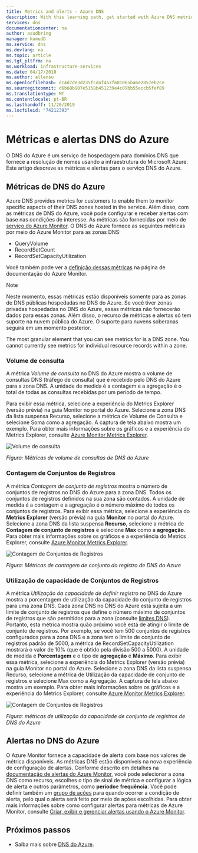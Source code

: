 ```yaml
---
title: Metrics and alerts - Azure DNS
description: With this learning path, get started with Azure DNS metrics and alerts.
services: dns
documentationcenter: na
author: asudbring
manager: kumudD
ms.service: dns
ms.devlang: na
ms.topic: article
ms.tgt_pltfrm: na
ms.workload: infrastructure-services
ms.date: 04/17/2018
ms.author: allensu
ms.openlocfilehash: dc4d7de3d235fcdaf4a7f681065ba6e2857eb2ce
ms.sourcegitcommit: d6b68b907e5158b451239e4c09bb55eccb5fef89
ms.translationtype: MT
ms.contentlocale: pt-BR
ms.lasthandoff: 11/20/2019
ms.locfileid: "74212393"
---
```

# <a name="azure-dns-metrics-and-alerts"></a>Métricas e alertas DNS do Azure
O DNS do Azure é um serviço de hospedagem para domínios DNS que fornece a resolução de nomes usando a infraestrutura do Microsoft Azure. Este artigo descreve as métricas e alertas para o serviço DNS do Azure.

## <a name="azure-dns-metrics"></a>Métricas de DNS do Azure

Azure DNS provides metrics for customers to enable them to monitor specific aspects of their DNS zones hosted in the service. Além disso, com as métricas de DNS do Azure, você pode configurar e receber alertas com base nas condições de interesse. As métricas são fornecidas por meio de [serviço do Azure Monitor](../azure-monitor/index.yml). O DNS do Azure fornece as seguintes métricas por meio do Azure Monitor para as zonas DNS:

-   QueryVolume
-   RecordSetCount
-   RecordSetCapacityUtilization

Você também pode ver a [definição dessas métricas](../azure-monitor/platform/metrics-supported.md#microsoftnetworkdnszones) na página de documentação do Azure Monitor.
>[!NOTE]
> Neste momento, essas métricas estão disponíveis somente para as zonas de DNS públicas hospedadas no DNS do Azure. Se você tiver zonas privadas hospedadas no DNS do Azure, essas métricas não fornecerão dados para essas zonas. Além disso, o recurso de métricas e alertas só tem suporte na nuvem pública do Azure. O suporte para nuvens soberanas seguirá em um momento posterior. 

The most granular element that you can see metrics for is a DNS zone. You cannot currently see metrics for individual resource records within a zone.

### <a name="query-volume"></a>Volume de consulta

A métrica *Volume de consulta* no DNS do Azure mostra o volume de consultas DNS (tráfego de consulta) que é recebido pelo DNS do Azure para a zona DNS. A unidade de medida é a contagem e a agregação é o total de todas as consultas recebidas por um período de tempo. 

Para exibir essa métrica, selecione a experiência do Metrics Explorer (versão prévia) na guia Monitor no portal do Azure. Selecione a zona DNS da lista suspensa Recurso, selecione a métrica de Volume de Consulta e selecione Soma como a agregação. A captura de tela abaixo mostra um exemplo.  Para obter mais informações sobre os gráficos e a experiência do Metrics Explorer, consulte [Azure Monitor Metrics Explorer](../azure-monitor/platform/metrics-charts.md).

![Volume de consulta](./media/dns-alerts-metrics/dns-metrics-query-volume.png)

*Figura: Métricas de volume de consultas de DNS do Azure*

### <a name="record-set-count"></a>Contagem de Conjuntos de Registros
A métrica *Contagem de conjunto de registros* mostra o número de conjuntos de registros no DNS do Azure para a zona DNS. Todos os conjuntos de registros definidos na sua zona são contados. A unidade de medida é a contagem e a agregação é o número máximo de todos os conjuntos de registros. Para exibir essa métrica, selecione a experiência do **Metrics Explorer** (versão prévia) na guia **Monitor** no portal do Azure. Selecione a zona DNS da lista suspensa **Recurso**, selecione a métrica de **Contagem de conjunto de registros** e selecione **Max** como a **agregação**. Para obter mais informações sobre os gráficos e a experiência do Metrics Explorer, consulte [Azure Monitor Metrics Explorer](../azure-monitor/platform/metrics-charts.md). 

![Contagem de Conjuntos de Registros](./media/dns-alerts-metrics/dns-metrics-record-set-count.png)

*Figura: Métricas de contagem de conjunto do registro de DNS do Azure*


### <a name="record-set-capacity-utilization"></a>Utilização de capacidade de Conjuntos de Registros
A métrica *Utilização da capacidade de definir registro* no DNS do Azure mostra a porcentagem de utilização da capacidade do conjunto de registros para uma zona DNS. Cada zona DNS no DNS do Azure está sujeita a um limite de conjunto de registros que define o número máximo de conjuntos de registros que são permitidos para a zona (consulte [limites DNS](dns-zones-records.md#limits)). Portanto, esta métrica mostra quão próximo você está de atingir o limite de conjunto de registros. Por exemplo, se você tem 500 conjuntos de registros configurados para a zona DNS e a zona tem o limite de conjunto de registros padrão de 5000, a métrica de RecordSetCapacityUtilization mostrará o valor de 10% (que é obtido pela divisão 500 a 5000). A unidade de medida é **Porcentagem** e o tipo de **agregação** é **Máximo**. Para exibir essa métrica, selecione a experiência do Metrics Explorer (versão prévia) na guia Monitor no portal do Azure. Selecione a zona DNS da lista suspensa Recurso, selecione a métrica de Utilização da capacidade de conjunto de registros e selecione Max como a Agregação. A captura de tela abaixo mostra um exemplo. Para obter mais informações sobre os gráficos e a experiência do Metrics Explorer, consulte [Azure Monitor Metrics Explorer](../azure-monitor/platform/metrics-charts.md). 

![Contagem de Conjuntos de Registros](./media/dns-alerts-metrics/dns-metrics-record-set-capacity-uitlization.png)

*Figura: métricas de utilização da capacidade de conjunto de registros de DNS do Azure*

## <a name="alerts-in-azure-dns"></a>Alertas no DNS do Azure
O Azure Monitor fornece a capacidade de alerta com base nos valores de métrica disponíveis. As métricas DNS estão disponíveis na nova experiência de configuração de alertas. Conforme descrito em detalhes na [documentação de alertas do Azure Monitor](../monitoring-and-diagnostics/monitor-alerts-unified-usage.md), você pode selecionar a zona DNS como recurso, escolhes o tipo de sinal de métrica e configurar a lógica de alerta e outros parâmetros, como **período**e **frequência**. Você pode definir também um [grupo de ações](../azure-monitor/platform/action-groups.md) para quando ocorrer a condição de alerta, pelo qual o alerta será feito por meio de ações escolhidas. Para obter mais informações sobre como configurar alertas para métricas de Azure Monitor, consulte [Criar, exibir e gerenciar alertas usando o Azure Monitor](../monitoring-and-diagnostics/monitor-alerts-unified-usage.md). 

## <a name="next-steps"></a>Próximos passos
- Saiba mais sobre [DNS do Azure](dns-overview.md).
